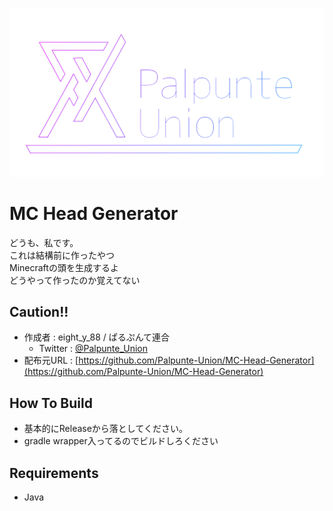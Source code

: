![Logo](https://raw.githubusercontent.com/Palpunte-Union/Default/master/resources/icon.png)
# MC Head Generator
 どうも、私です。
 <br>
 これは結構前に作ったやつ
 <br>
 Minecraftの頭を生成するよ
 <br>
 どうやって作ったのか覚えてない

## Caution!!
  - 作成者 : eight_y_88 / ぱるぷんて連合
    - Twitter : [@Palpunte_Union](https://twitter.com/Palpunte_Union)
  - 配布元URL : [https://github.com/Palpunte-Union/MC-Head-Generator](https://github.com/Palpunte-Union/MC-Head-Generator)

## How To Build
 - 基本的にReleaseから落としてください。
 - gradle wrapper入ってるのでビルドしろください

## Requirements
 - Java